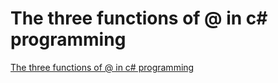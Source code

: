 # The three functions of @ in c# programming
[The three functions of @ in c# programming](https://aiwithcloud.com/2022/09/19/the_three_functions_of__in_c_programming/)